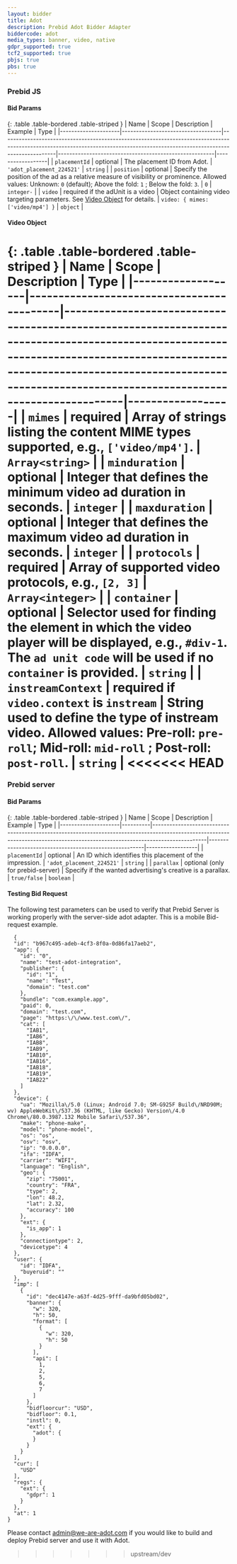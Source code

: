 ```yaml
---
layout: bidder
title: Adot
description: Prebid Adot Bidder Adapter
biddercode: adot
media_types: banner, video, native
gdpr_supported: true
tcf2_supported: true
pbjs: true
pbs: true
---
```


### Prebid JS

#### Bid Params

{: .table .table-bordered .table-striped }
| Name                | Scope                             | Description                                                                                                                                                                   | Example                                               | Type             |
|---------------------|-----------------------------------|-------------------------------------------------------------------------------------------------------------------------------------------------------------------------------|-------------------------------------------------------|------------------|
| `placementId`       | optional                          | The placement ID from Adot.                                                      | `'adot_placement_224521'`                                            | `string`         |
| `position`          | optional                          | Specify the position of the ad as a relative measure of visibility or prominence. Allowed values: Unknown: `0` (default); Above the fold: `1` ; Below the fold: `3`.                                                                                                                   | `0`                                             | `integer-`         |
| `video`             | required if the adUnit is a video | Object containing video targeting parameters. See [Video Object](#adot-video-object) for details.                                                                        | `video: { mimes: ['video/mp4'] }` | `object`         |

#### Video Object

{: .table .table-bordered .table-striped }
| Name              | Scope                                     | Description                                                                                                                                                                                                                                  | Type             |
|-------------------|-------------------------------------------|----------------------------------------------------------------------------------------------------------------------------------------------------------------------------------------------------------------------------------------------|------------------|
| `mimes`           | required                                  | Array of strings listing the content MIME types supported, e.g., `['video/mp4']`.                                                                                                                                                            | `Array<string>`  |
| `minduration`     | optional                                  | Integer that defines the minimum video ad duration in seconds.                                                                                                                                                                               | `integer`        |
| `maxduration`     | optional                                  | Integer that defines the maximum video ad duration in seconds.                                                                                                                                                                               | `integer`        |
| `protocols`       | required                                  | Array of supported video protocols, e.g., `[2, 3]`                                                                                                                                                                                           | `Array<integer>` |
| `container`       | optional                                  | Selector used for finding the element in which the video player will be displayed, e.g., `#div-1`. The `ad unit code` will be used if no `container` is provided.                                                                            | `string`         |
| `instreamContext` | required if `video.context` is `instream` | String used to define the type of instream video. Allowed values: Pre-roll: `pre-roll`; Mid-roll: `mid-roll` ; Post-roll: `post-roll`.                                                                                                       | `string`         |
<<<<<<< HEAD
=======


### Prebid server

#### Bid Params

{: .table .table-bordered .table-striped }
| Name                | Scope    | Description                                                                                                                                                                   | Example                                               | Type             |
|---------------------|----------|-------------------------------------------------------------------------------------------------------------------------------------------------------------------------------|-------------------------------------------------------|------------------|
| `placementId`       | optional | An ID which identifies this placement of the impression.                                   | `'adot_placement_224521'`                                            | `string`         |
| `parallax`          | optional (only for prebid-server) | Specify if the wanted advertising's creative is a parallax.                                                                        | `true/false` | `boolean`         |

#### Testing Bid Request

The following test parameters can be used to verify that Prebid Server is working properly with the 
server-side adot adapter. This is a mobile Bid-request example.

```
  {
  "id": "b967c495-adeb-4cf3-8f0a-0d86fa17aeb2",
  "app": {
    "id": "0",
    "name": "test-adot-integration",
    "publisher": {
      "id": "1",
      "name": "Test",
      "domain": "test.com"
    },
    "bundle": "com.example.app",
    "paid": 0,
    "domain": "test.com",
    "page": "https:\/\/www.test.com\/",
    "cat": [
      "IAB1",
      "IAB6",
      "IAB8",
      "IAB9",
      "IAB10",
      "IAB16",
      "IAB18",
      "IAB19",
      "IAB22"
    ]
  },
  "device": {
    "ua": "Mozilla\/5.0 (Linux; Android 7.0; SM-G925F Build\/NRD90M; wv) AppleWebKit\/537.36 (KHTML, like Gecko) Version\/4.0 Chrome\/80.0.3987.132 Mobile Safari\/537.36",
    "make": "phone-make",
    "model": "phone-model",
    "os": "os",
    "osv": "osv",
    "ip": "0.0.0.0",
    "ifa": "IDFA",
    "carrier": "WIFI",
    "language": "English",
    "geo": {
      "zip": "75001",
      "country": "FRA",
      "type": 2,
      "lon": 48.2,
      "lat": 2.32,
      "accuracy": 100
    },
    "ext": {
      "is_app": 1
    },
    "connectiontype": 2,
    "devicetype": 4
  },
  "user": {
    "id": "IDFA",
    "buyeruid": ""
  },
  "imp": [
    {
      "id": "dec4147e-a63f-4d25-9fff-da9bfd05bd02",
      "banner": {
        "w": 320,
        "h": 50,
        "format": [
          {
            "w": 320,
            "h": 50
          }
        ],
        "api": [
          1,
          2,
          5,
          6,
          7
        ]
      },
      "bidfloorcur": "USD",
      "bidfloor": 0.1,
      "instl": 0,
      "ext": {
        "adot": {
        }
      }
    }
  ],
  "cur": [
    "USD"
  ],
  "regs": {
    "ext": {
      "gdpr": 1
    }
  },
  "at": 1
}
```

Please contact <admin@we-are-adot.com> if you would like to build and deploy Prebid server and use it with Adot.
>>>>>>> upstream/dev
